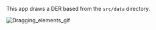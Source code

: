This app draws a DER based from the `src/data` directory.

![Dragging_elements_gif](https://user-images.githubusercontent.com/49006462/179070309-d87bb667-192b-4669-9784-3eeebe4fa1a5.gif)

